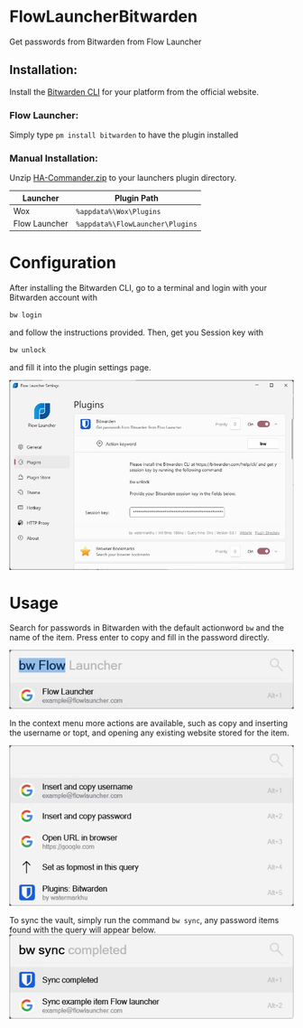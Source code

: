 # FlowLauncherBitwarden
Get passwords from Bitwarden from Flow Launcher



## Installation:

Install the [Bitwarden CLI](https://bitwarden.com/help/cli/) for your platform from the official website.


### Flow Launcher:

Simply type `pm install bitwarden` to have the plugin installed

### Manual Installation:

Unzip [HA-Commander.zip](https://github.com/Garulf/HA-Commander/releases/latest) to your launchers plugin directory.

| Launcher      | Plugin Path                      |
|---------------|----------------------------------|
| Wox           | `%appdata%\Wox\Plugins`          |
| Flow Launcher | `%appdata%\FlowLauncher\Plugins` |


# Configuration

After installing the Bitwarden CLI, go to a terminal and login with your Bitwarden account with 

```bash
bw login
```
and follow the instructions provided. Then, get you Session key with 
```bash
bw unlock
```
and fill it into the plugin settings page.

![settings menu](images/example_settings.jpg)

# Usage

Search for passwords in Bitwarden with the default actionword `bw` and the name of the item. Press enter to copy and fill in the password directly.

![search example](images/example_search.jpg)

In the context menu more actions are available, such as copy and inserting the username or topt, and opening any existing website stored for the item. 

![context menu example](images/example_context.jpg)

To sync the vault, simply run the command `bw sync`, any password items found with the query will appear below. 
![sync vault example](images/example_sync.jpg)

